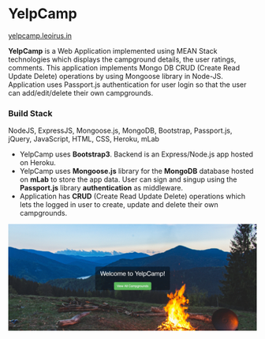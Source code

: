 # YelpCamp	
[yelpcamp.leoirus.in](https://yelpcamp.leoirus.in)

**YelpCamp** is a Web Application implemented using MEAN Stack technologies which displays the campground details, the user ratings, comments. This application implements Mongo DB CRUD (Create Read Update Delete) operations by using Mongoose library in Node-JS. Application uses Passport.js authentication for user login so that the user can add/edit/delete their own campgrounds.

### Build Stack 

NodeJS, ExpressJS, Mongoose.js, MongoDB, Bootstrap, Passport.js, jQuery, JavaScript, HTML, CSS, Heroku, mLab

* YelpCamp uses **Bootstrap3**. Backend is an Express/Node.js app hosted on Heroku.  
* YelpCamp uses **Mongoose.js** library for the **MongoDB** database hosted on **mLab** to store the app data. User can sign and singup using the **Passport.js** library **authentication** as middleware.
* Application has **CRUD** (Create Read Update Delete) operations which lets the logged in user to create, update and delete their own campgrounds.

![YelpCamp](public/assets/yelpcamp.gif)
